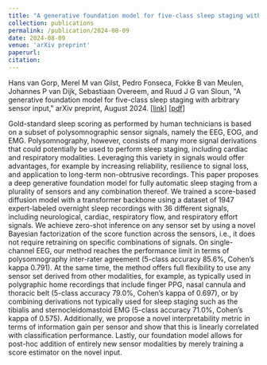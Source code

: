 ```yaml
---
title: "A generative foundation model for five-class sleep staging with arbitrary sensor input"
collection: publications
permalink: /publication/2024-08-09
date: 2024-08-09
venue: 'arXiv preprint'
paperurl: 
citation: 
---
```


Hans van Gorp, Merel M van Gilst, Pedro Fonseca, Fokke B van Meulen, Johannes P van Dijk, Sebastiaan Overeem, and Ruud J G van Sloun, "A generative foundation model for five-class sleep staging with arbitrary sensor input," arXiv preprint, August 2024.
\[[link](https://arxiv.org/abs/2408.15253)\]
\[[pdf](http://hansvangorp.github.io/files/2024-08-09.pdf)\]

Gold-standard sleep scoring as performed by human technicians is based on a subset of polysomnographic sensor signals, namely the EEG, EOG, and EMG. Polysomnography, however, consists of many more signal derivations that could potentially be used to perform sleep staging, including cardiac and respiratory modalities. Leveraging this variety in signals would offer advantages, for example by increasing reliability, resilience to signal loss, and application to long-term non-obtrusive recordings. This paper proposes a deep generative foundation model for fully automatic sleep staging from a plurality of sensors and any combination thereof. We trained a score-based diffusion model with a transformer backbone using a dataset of 1947 expert-labeled overnight sleep recordings with 36 different signals, including neurological, cardiac, respiratory flow, and respiratory effort signals. We achieve zero-shot inference on any sensor set by using a novel Bayesian factorization of the score function across the sensors, i.e., it does not require retraining on specific combinations of signals. On single-channel EEG, our method reaches the performance limit in terms of polysomnography inter-rater agreement (5-class accuracy 85.6%, Cohen’s kappa 0.791). At the same time, the method offers full flexibility to use any sensor set derived from other modalities, for example, as typically used in polygraphic home recordings that include finger PPG, nasal cannula and thoracic belt (5-class accuracy 79.0%, Cohen’s kappa of 0.697), or by combining derivations not typically used for sleep staging such as the tibialis and sternocleidomastoid EMG (5-class accuracy 71.0%, Cohen’s kappa of 0.575). Additionally, we propose a novel interpretability metric in terms of information gain per sensor and show that this is linearly correlated with classification performance. Lastly, our foundation model allows for post-hoc addition of entirely new sensor modalities by merely training a score estimator on the novel input.